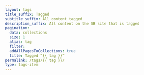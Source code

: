 ```yaml
---
layout: tags
title_suffix: Tagged
subtitle_suffix: All content tagged
description_suffix: All content on the SB site that is tagged
pagination:
  data: collections
  size: 1
  alias: tag
  filter:
  addAllPagesToCollections: true
  title: Tagged “{{ tag }}”
permalink: /tags/{{ tag }}/
type: tags-item
---
```


